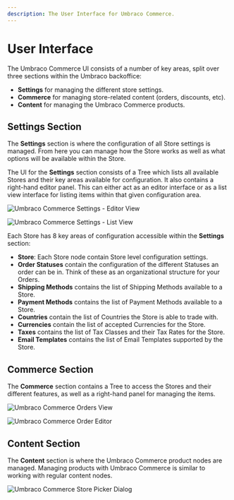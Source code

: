 ```yaml
---
description: The User Interface for Umbraco Commerce.
---
```


# User Interface

The Umbraco Commerce UI consists of a number of key areas, split over three sections within the Umbraco backoffice:

* **Settings** for managing the different store settings.
* **Commerce** for managing store-related content (orders, discounts, etc).
* **Content** for managing the Umbraco Commerce products.

## Settings Section

The **Settings** section is where the configuration of all Store settings is managed. From here you can manage how the Store works as well as what options will be available within the Store.

The UI for the **Settings** section consists of a Tree which lists all available Stores and their key areas available for configuration. It also contains a right-hand editor panel. This can either act as an editor interface or as a list view interface for listing items within that given configuration area.

![Umbraco Commerce Settings - Editor View](../media/umbraco-commerce\_settings\_section\_editor\_view.png)

![Umbraco Commerce Settings - List View](../media/umbraco-commerce\_settings\_section\_list\_view.png)

Each Store has 8 key areas of configuration accessible within the **Settings** section:

* **Store**: Each Store node contain Store level configuration settings.
* **Order Statuses** contain the configuration of the different Statuses an order can be in. Think of these as an organizational structure for your Orders.
* **Shipping Methods** contains the list of Shipping Methods available to a Store.
* **Payment Methods** contains the list of Payment Methods available to a Store.
* **Countries** contain the list of Countries the Store is able to trade with.
* **Currencies** contain the list of accepted Currencies for the Store.
* **Taxes** contains the list of Tax Classes and their Tax Rates for the Store.
* **Email Templates** contains the list of Email Templates supported by the Store.

## Commerce Section

The **Commerce** section contains a Tree to access the Stores and their different features, as well as a right-hand panel for managing the items.

![Umbraco Commerce Orders View](../media/commerce\_orders\_view.png)

![Umbraco Commerce Order Editor](../media/commerce\_order\_details.png)

## Content Section

The **Content** section is where the Umbraco Commerce product nodes are managed. Managing products with Umbraco Commerce is similar to working with regular content nodes.

![Umbraco Commerce Store Picker Dialog](../media/content\_store\_picker.png)
